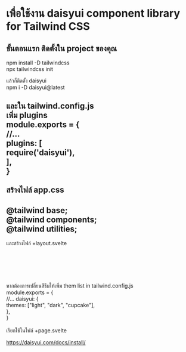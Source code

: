 # เพื่อใช้งาน daisyui component library for Tailwind CSS

<h2>ขั้นตอนแรก ติดตั้งใน project ของคุณ</h2>
npm install -D tailwindcss <br>
npx tailwindcss init <br>

แล้วก็ติดตั้ง daisyui  <br>
npm i -D daisyui@latest <br>

และใน tailwind.config.js <br>
เพิ่ม plugins <br>
module.exports = { <br>
  //... <br>
  plugins: [ <br>
    require('daisyui'), <br>
  ], <br>
} <br>
 <br>
สร้างไฟล์ app.css <br>
----
@tailwind base; <br>
@tailwind components; <br>
@tailwind utilities; <br>
---

และสร้างไฟล์ +layout.svelte <br>
<script> <br>
	import '../app.css'; <br>
</script> <br>

<slot /> <br>
 <br> <br>
หากต้องการเปลี่ยนสีธีมให้เพิ่ม them list in tailwind.config.js <br>
module.exports = { <br>
  //...
  daisyui: { <br>
    themes: ["light", "dark", "cupcake"], <br>
  }, <br>
} <br>
 <br>
เรียกใช้ในไฟล์ +page.svelte  <br>
<html data-theme="cupcake"></html>

https://daisyui.com/docs/install/